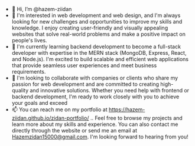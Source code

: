 - 👋 Hi, I’m @hazem-ziidan
- 👀 I'm interested in web development and web design, and I'm always looking for new challenges and opportunities to improve my skills and knowledge. I enjoy creating user-friendly and visually appealing websites that solve real-world problems and make a positive impact on people's lives.
- 🌱 I'm currently learning backend development to become a full-stack developer with expertise in the MERN stack (MongoDB, Express, React, and Node.js). I'm excited to build scalable and efficient web applications that provide seamless user experiences and meet business requirements.
- 💞️  I'm looking to collaborate with companies or clients who share my passion for web development and are committed to creating high-quality and innovative solutions. Whether you need help with frontend or backend development, I'm ready to work closely with you to achieve your goals and exceed
- 📫 You can reach me on my portfolio at https://hazem-ziidan.github.io/zidan-portfolio/ .. Feel free to browse my projects and learn more about my skills and experience. You can also contact me directly through the website or send me an email at Hazemzidan15000@gmail.com. I'm looking forward to hearing from you!

